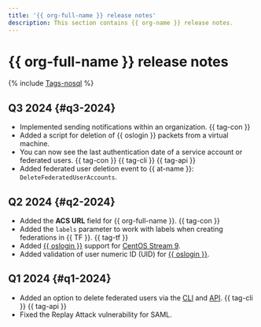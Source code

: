 ```yaml
---
title: '{{ org-full-name }} release notes'
description: This section contains {{ org-name }} release notes.
---
```


# {{ org-full-name }} release notes

{% include [Tags-nosql](../_includes/release-notes-tags-nosql.md) %}

## Q3 2024 {#q3-2024}

* Implemented sending notifications within an organization. {{ tag-con }}
* Added a script for deletion of {{ oslogin }} packets from a virtual machine.
* You can now see the last authentication date of a service account or federated users. {{ tag-con }} {{ tag-cli }} {{ tag-api }}
* Added federated user deletion event to {{ at-name }}: `DeleteFederatedUserAccounts`.

## Q2 2024 {#q2-2024}

* Added the **ACS URL** field for {{ org-full-name }}. {{ tag-con }}
* Added the `labels` parameter to work with labels when creating federations in {{ TF }}. {{ tag-tf }}
* Added [{{ oslogin }}](../organization/concepts/os-login) support for [CentOS Stream 9](/marketplace/products/yc/centos-stream-9).
* Added validation of user numeric ID (UID) for [{{ oslogin }}](../organization/concepts/os-login).

## Q1 2024 {#q1-2024}

* Added an option to delete federated users via the [CLI](../cli/cli-ref/organization-manager/cli-ref/federation/saml/delete-user-accounts.md) and [API](saml/api-ref/Federation/deleteUserAccounts.md). {{ tag-cli }} {{ tag-api }}
* Fixed the Replay Attack vulnerability for SAML.
